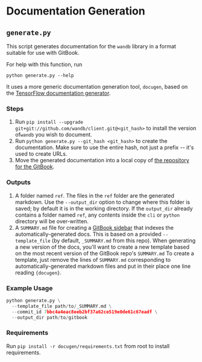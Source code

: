 # Documentation Generation

## `generate.py`

This script generates documentation for the `wandb` library
in a format suitable for use with GitBook.

For help with this function, run

```text
python generate.py --help
```

It uses a more generic documentation generation tool,
`docugen`,
based on the
[TensorFlow documentation generator](https://www.github.com/tensorflow/docs).

### Steps

1. Run `pip install --upgrade git+git://github.com/wandb/client.git@<git_hash>`
to install the version of`wandb` you wish to document.
2. Run `python generate.py --git_hash <git_hash>` to create the documentation.
Make sure to use the entire hash, not just a prefix -- it's used to create URLs.
3. Move the generated documentation into a local copy of
[the repository for the GitBook](https://www.github.com/).

### Outputs

1. A folder named `ref`.
The files in the `ref` folder are the generated markdown.
Use the `--output_dir` option to change where this folder is saved;
by default it is in the working directory.
If the `output_dir` already contains a folder named `ref`,
any contents inside the `cli` or `python` directory will be over-written.
2. A `SUMMARY.md` file for creating a
[GitBook sidebar](https://docs.gitbook.com/integrations/github/content-configuration#summary)
that indexes the automatically-generated docs.
This is based on a provided `--template_file`
\(by default, `_SUMMARY.md` from this repo\).
When generating a new version of the docs,
you'll want to create a new template based on
the most recent version of the GitBook repo's `SUMMARY.md`
To create a template, just remove the lines of `SUMMARY.md`
corresponding to automatically-generated
markdown files and put in their place one line reading `{docugen}`.

### Example Usage

```python
python generate.py \
  --template_file path/to/_SUMMARY.md \
  --commit_id 7bbc4a4eac8eeb2bf37a62ce519e0de61c67eadf \
  --output_dir path/to/gitbook
```

### Requirements

Run `pip install -r docugen/requirements.txt` from root to install requirements.
